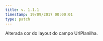 ```yaml
---
title: v. 1.1.1
timestamp: 19/09/2017 00:00:01
type: patch
---
```


Alterada cor do layout do campo UrlPlanilha.